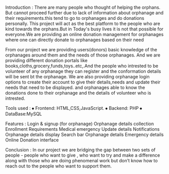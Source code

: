 Introduction :
  There are many people who thought of helping the orphans. But cannot proceed further due to lack of information about orphanage and their requirements.this tend to go to orphanages and do donations personally. This project will act as the best platform to the people who are kind towards the orphans.But in Today's busy lives it is not that possible for everyone.We are providing an online donation management for orphanages where one can directly donate to orphanages based on their need

  From our project we are providing users(donors) basic knowledge of the orphanages around them and the needs of those orphanages. And we are providing different donation portals like books,cloths,grocery,funds,toys..etc,.And the people who intrested to be volunteer of any orphanage they can register and the conformation details will be sent bt the orphanage.
  We are also providing orphanage login options to create their account to give their details,needs and update their needs that need to be displayed. and orphanages able to know the donations done to their orphanage and the details of volunteer who is intrested.

Tools used :
  ⦁	Frontend: HTML,CSS,JavaScript.
  ⦁	Backend: PHP
  ⦁	DataBase:MySQL

Features :
  Login & signup (for orphanage)
  Orphanage details collection
     Enrollment
     Requirements
     Medical emergency 
     Update details
     Notifications 
  Orphanage details display
     Search bar 
     Orphanage details 
     Emergency details 
  Online Donation interface

Conclusion :
  In our project we are bridging the gap between two sets of people - people who want to give , who want to try and make a difference along with those who are doing phenomenal work but don’t know how to reach out to the people who want to support them.
